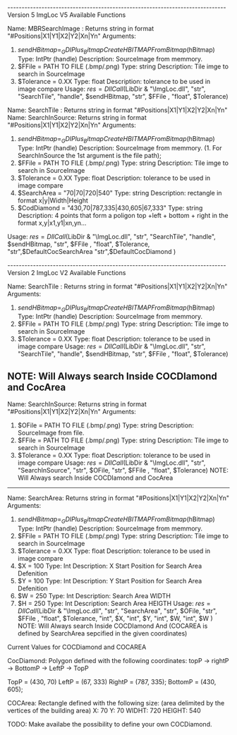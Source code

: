 
----------------------------------------------------------------------------- Version 5
ImgLoc V5 Available Functions

Name: MBRSearchImage : Returns string in format "#Positions|X1|Y1|X2|Y2|Xn|Yn"
Arguments:  
1.  $sendHBitmap = _GDIPlus_BitmapCreateHBITMAPFromBitmap($hBitmap) Type: IntPtr (handle) Description: SourceImage from memmory.
2.  $FFile = PATH TO FILE (.bmp/.png)  Type: string Description: Tile imge to search in SourceImage
3.  $Tolerance = 0.XX Type: float Description: tolerance to be used in image compare
Usage: $res = DllCall($LibDir & "\ImgLoc.dll", "str", "SearchTile", "handle", $sendHBitmap, "str", $FFile , "float", $Tolerance)

Name: SearchTile : Returns string in format "#Positions|X1|Y1|X2|Y2|Xn|Yn"
Name: SearchInSource: Returns string in format "#Positions|X1|Y1|X2|Y2|Xn|Yn"
Arguments:  
1.  $sendHBitmap = _GDIPlus_BitmapCreateHBITMAPFromBitmap($hBitmap) Type: IntPtr (handle) Description: SourceImage from memmory.
(1. For SearchInSource the 1st argument is the file path);
2.  $FFile = PATH TO FILE (.bmp/.png)  Type: string Description: Tile imge to search in SourceImage
3.  $Tolerance = 0.XX Type: float Description: tolerance to be used in image compare
4.  $SearchArea = "70|70|720|540"  Type: string Description: rectangle in format x|y|Width|Height
5.  $CodDiamond = "430,70|787,335|430,605|67,333" Type: string Description: 4 points that form a poligon top +left + bottom + right in the format x,y|x1,y1|xn,yn...

Usage: $res = DllCall($LibDir & "\ImgLoc.dll", "str", "SearchTile", "handle", $sendHBitmap, "str", $FFile , "float", $Tolerance, "str",$DefaultCocSearchArea "str",$DefaultCocDiamond ) 

----------------------------------------------------------------------------- Version 2
ImgLoc V2 Available Functions

Name: SearchTile : Returns string in format "#Positions|X1|Y1|X2|Y2|Xn|Yn"
Arguments:  
1.  $sendHBitmap = _GDIPlus_BitmapCreateHBITMAPFromBitmap($hBitmap) Type: IntPtr (handle) Description: SourceImage from memmory.
2.  $FFile = PATH TO FILE (.bmp/.png)  Type: string Description: Tile imge to search in SourceImage
3.  $Tolerance = 0.XX Type: float Description: tolerance to be used in image compare
Usage: $res = DllCall($LibDir & "\ImgLoc.dll", "str", "SearchTile", "handle", $sendHBitmap, "str", $FFile , "float", $Tolerance)

NOTE: Will Always search Inside COCDIamond and CocArea
-------

Name: SearchInSource: Returns string in format "#Positions|X1|Y1|X2|Y2|Xn|Yn"
Arguments:  
1.  $OFile =  PATH TO FILE (.bmp/.png) Type: string Description: SourceImage from file.
2.  $FFile = PATH TO FILE (.bmp/.png)  Type: string Description: Tile imge to search in SourceImage
3.  $Tolerance = 0.XX Type: float Description: tolerance to be used in image compare
Usage: $res = DllCall($LibDir & "\ImgLoc.dll", "str", "SearchInSource", "str", $OFile, "str", $FFile , "float", $Tolerance)
NOTE: Will Always search Inside COCDIamond and CocArea
-------

Name: SearchArea: Returns string in format "#Positions|X1|Y1|X2|Y2|Xn|Yn"
Arguments:  
1.  $sendHBitmap = _GDIPlus_BitmapCreateHBITMAPFromBitmap($hBitmap) Type: IntPtr (handle) Description: SourceImage from memmory.
2.  $FFile = PATH TO FILE (.bmp/.png)  Type: string Description: Tile imge to search in SourceImage
3.  $Tolerance = 0.XX Type: float Description: tolerance to be used in image compare
4.  $X = 100 Type: Int Description: X Start Position for Search Area Defenition
5.  $Y = 100 Type: Int Description: Y Start Position for Search Area Defenition
6.  $W = 250 Type: Int Description: Search Area WIDTH
7.  $H = 250 Type: Int Description: Search Area HEIGTH
Usage:  $res = DllCall($LibDir & "\ImgLoc.dll", "str", "SearchArea", "str", $OFile, "str", $FFile , "float", $Tolerance, "int", $X, "int", $Y, "int", $W, "int", $W )
NOTE: Will Always search Inside COCDIamond And (COCAREA is defined by SearchArea sepcified in the given coordinates)


Current Values for COCDiamond and COCAREA

CocDiamond: Polygon defined with the following coordinates: topP -> rightP -> BottomP -> LeftP -> TopP

TopP = (430, 70)
LeftP = (67, 333)
RightP = (787, 335);
BottomP = (430, 605);

COCArea: Rectangle defined with the following size: (area delimited by the vertices of the building area)
X: 70
Y: 70
WIDHT: 720 
HEIGHT: 540


TODO: Make availabe the possibility to define your own COCDiamond.

